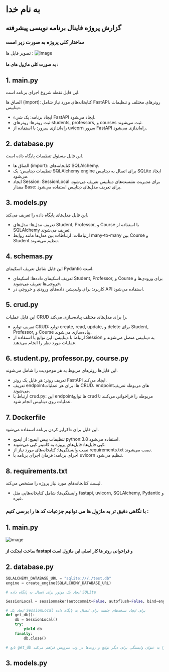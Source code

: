 # به نام خدا
## گزارش پروژه فاینال برنامه نویسی پیشرفته



### ساختار کلی پروژه به صورت زیر است 
 تصویر فایل ها : ![image](https://github.com/Mahditrd/final/assets/158854456/39fc7f26-0171-4831-95d0-442a6a8da90b)


#### به صورت کلی ماژول های ما :

## 1. main.py
این فایل نقطه شروع اجرای برنامه است.

الصاق ها (import): کتابخانه‌های مورد نیاز شامل FastAPI، روترهای مختلف و تنظیمات دیتابیس.
- ایجاد برنامه: یک شیء FastAPI ایجاد می‌شود.
- ثبت روترها: روترهای students, professors, و courses ثبت می‌شوند.
- راه‌اندازی سرور: با استفاده از uvicorn سرور FastAPI راه‌اندازی می‌شود.

## 2. database.py
این فایل مسئول تنظیمات پایگاه داده است.
- الصاق ها (import): کتابخانه‌های SQLAlchemy.
- تنظیمات دیتابیس: یک SQLAlchemy engine برای اتصال به دیتابیس SQLite ایجاد می‌شود.
- ایجاد Session: SessionLocal برای مدیریت نشست‌های دیتابیس تعریف می‌شود.
مقدار Base: برای تعریف مدل‌های دیتابیس استفاده می‌شود.

## 3. models.py
این فایل مدل‌های پایگاه داده را تعریف می‌کند.
- تعریف مدل‌ها: مدل‌های Student, Professor, و Course با استفاده از SQLAlchemy تعریف می‌شوند.
- ارتباطات: ارتباطات بین مدل‌ها مانند روابط many-to-many بین Course و Student تنظیم می‌شوند.

## 4. schemas.py
این فایل شامل تعریف اسکیمای Pydantic است.
- تعریف اسکیمای داده‌ها: اسکیمای Student, Professor, و Course برای ورودی‌ها و خروجی‌ها تعریف می‌شوند.
- کاربرد: برای ولیدیشن داده‌های ورودی و خروجی در API استفاده می‌شود.

## 5. crud.py
این فایل عملیات CRUD را برای مدل‌های مختلف پیاده‌سازی می‌کند.
- تعریف توابع CRUD: توابع create, read, update, و delete برای Student, Professor, و Course پیاده‌سازی می‌شوند.
- ارتباط با دیتابیس: این توابع با استفاده از Session به دیتابیس متصل می‌شوند و عملیات مورد نظر را انجام می‌دهند.

## 6. student.py, professor.py, course.py
این فایل‌ها روترهای مربوط به هر موجودیت را شامل می‌شوند.
- تعریف روتر: هر فایل یک روتر FastAPI ایجاد می‌کند.
- تعریف endpointها: برای هر عملیات CRUD، endpointهای مربوطه تعریف می‌شوند.
- ارتباط با crud.py: این endpointها توابع crud مربوطه را فراخوانی می‌کنند تا عملیات روی دیتابیس انجام شود.

## 7. Dockerfile
این فایل برای داکرایز کردن برنامه استفاده می‌شود.
- تنظیمات بیس ایمیج: از ایمیج python:3.8 استفاده می‌شود.
- کپی فایل‌ها: فایل‌های پروژه به کانتینر کپی می‌شوند.
- نصب وابستگی‌ها: کتابخانه‌های مورد نیاز از requirements.txt نصب می‌شوند.
- اجرای برنامه: فرمان اجرای برنامه با uvicorn تنظیم می‌شود.

## 8. requirements.txt
لیست کتابخانه‌های مورد نیاز پروژه را مشخص می‌کند.
- وابستگی‌ها: شامل کتابخانه‌هایی مثل fastapi, uvicorn, SQLAlchemy, Pydantic و غیره.



### با نگاهی دقیق تر به ماژول ها می توانیم جزعیات کد ها را برسی کنیم :

## 1. main.py

![image](https://github.com/Mahditrd/final/assets/158854456/febe12c0-3243-4292-836a-545a4c70bfc8)

#### ساخت ابجکت از fastapi و فراخوانی روتر ها کار اصلی این ماژول است 


## 2. database.py

```python
SQLALCHEMY_DATABASE_URL = "sqlite:///./test.db"
engine = create_engine(SQLALCHEMY_DATABASE_URL)

# ایجاد یک موتور برای اتصال به پایگاه داده SQLite

SessionLocal = sessionmaker(autocommit=False, autoflush=False, bind=engine)

# ایجاد یک SessionLocal برای ایجاد نسخه‌های جلسه برای اتصال به پایگاه داده
def get_db():
    db = SessionLocal()
    try:
        yield db
    finally:
        db.close()

# تابع get_db که یک جلسه از پایگاه داده ایجاد می‌کند و آن را به عنوان وابستگی برای دیگر توابع و روت‌ها در وب سرویس فراهم می‌کند
```



## 3.  models.py


